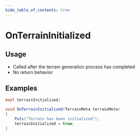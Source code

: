 ```yaml
---
hide_table_of_contents: true
---
```


# OnTerrainInitialized

## Usage

* Called after the terrain generation process has completed
* No return behavior

## Examples

```csharp title="Store when terrain has been initialized"
bool terrainInitialized;

void OnTerrainInitialized(TerrainMeta terrainMeta)
{
    Puts("Terrain has been initialized");
    terrainInitialized = true;
}
```
